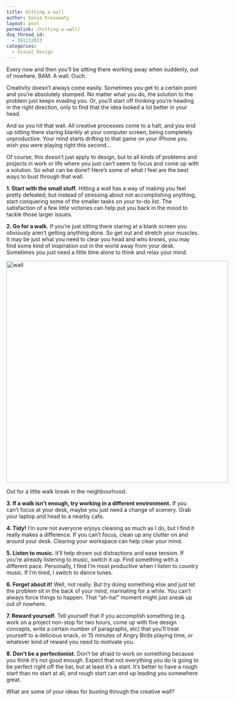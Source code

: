 ```yaml
---
title: Hitting a wall
author: Sonja Kresowaty
layout: post
permalink: /hitting-a-wall/
dsq_thread_id:
  - 391232023
categories:
  - Visual Design
---
```

<div>
  <p>
    Every now and then you&#8217;ll be sitting there working away when suddenly, out of nowhere, BAM. A wall. Ouch.
  </p>
  
  <p>
    Creativity doesn&#8217;t always come easily. Sometimes you get to a certain point and you&#8217;re absolutely stumped. No matter what you do, the solution to the problem just keeps evading you. Or, you’ll start off thinking you’re heading in the right direction, only to find that the idea looked a lot better in your head.
  </p>
  
  <p>
    And so you hit that wall. All creative processes come to a halt, and you end up sitting there staring blankly at your computer screen, being completely unproductive. Your mind starts drifting to that game on your iPhone you wish you were playing right this second&#8230;
  </p>
  
  <p>
    Of course, this doesn’t just apply to design, but to all kinds of problems and projects in work or life where you just can’t seem to focus and come up with a solution. So what can be done? Here’s some of what I feel are the best ways to bust through that wall.
  </p>
  
  <p>
    <strong>1. Start with the small stuff.</strong> Hitting a wall has a way of making you feel pretty defeated, but instead of stressing about not accomplishing anything, start conquering some of the smaller tasks on your to-do list. The satisfaction of a few little victories can help put you back in the mood to tackle those larger issues.
  </p>
  
  <p>
    <strong>2. Go for a walk.</strong> If you’re just sitting there staring at a blank screen you obviously aren’t getting anything done. So get out and stretch your muscles. It may be just what you need to clear you head and who knows, you may find some kind of inspiration out in the world away from your desk. Sometimes you just need a little time alone to think and relax your mind.
  </p>
  
  <div id="attachment_6595" style="width: 590px" class="wp-caption alignleft">
    <a href="http://hypenotic.com/meaning-fulmarketing/6594/hitting-a-wall/attachment/wall" rel="attachment wp-att-6595"><img class="size-medium wp-image-6595" title="wall" src="http://hypenotic.com/wordpress/wp-content/uploads/2011/08/wall-580x580.jpg" alt="wall" width="580" height="580" /></a><p class="wp-caption-text">
      Out for a little walk break in the neighbourhood.
    </p>
  </div>
  
  <p>
    <strong>3. If a walk isn&#8217;t enough, try working in a different environment.</strong> If you can’t focus at your desk, maybe you just need a change of scenery. Grab your laptop and head to a nearby cafe.
  </p>
  
  <p>
    <strong>4. Tidy!</strong> I’m sure not everyone enjoys cleaning as much as I do, but I find it really makes a difference. If you can’t focus, clean up any clutter on and around your desk. Clearing your workspace can help clear your mind.
  </p>
  
  <p>
    <strong>5. Listen to music.</strong> It’ll help drown out distractions and ease tension. If you’re already listening to music, switch it up. Find something with a different pace. Personally, I find I’m most productive when I listen to country music. If I&#8217;m tired, I switch to dance tunes.
  </p>
  
  <p>
    <strong>6. Forget about it!</strong> Well, not really. But try doing something else and just let the problem sit in the back of your mind, marinating for a while. You can’t always force things to happen. That “ah-ha!” moment might just sneak up out of nowhere.
  </p>
  
  <p>
    <strong>7. Reward yourself.</strong> Tell yourself that if you accomplish something (e.g. work on a project non-stop for two hours, come up with five design concepts, write a certain number of paragraphs, etc) that you’ll treat yourself to a delicious snack, or 15 minutes of Angry Birds playing time, or whatever kind of reward you need to motivate you.
  </p>
  
  <p>
    <strong>8. Don’t be a perfectionist.</strong> Don’t be afraid to work on something because you think it&#8217;s not good enough. Expect that not everything you do is going to be perfect right off the bat, but at least it’s a start. It’s better to have a rough start than no start at all, and rough start can end up leading you somewhere great.
  </p>
  
  <p>
    What are some of your ideas for busting through the creative wall?
  </p>
</div>